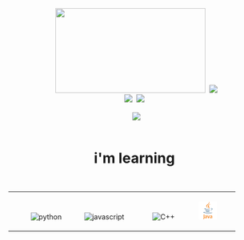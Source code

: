 <div id="header" align="center">  <img src="https://i.pinimg.com/originals/2e/e8/8b/2ee88bf78e4f76001f59bad5e91a6a03.gif" width="300" height="170"/>  <img src="https://github-readme-stats.vercel.app/api?username=annapoorna-a-k&show_icons=true&line_height=33&count_private=true&theme=dark" height="170"a />
</div>
<div id="header" align="center">  <img src="https://github-readme-stats.vercel.app/api/top-langs/?username=annapoorna-a-k&&hide=cmake&langs_count=15&line_height=60&theme=dark" height="170" />  <img src="https://github-readme-streak-stats.herokuapp.com/?user=annapoorna-a-k&theme=dark" height="170"/>  <br><br>  <img src="https://komarev.com/ghpvc/?username=annapoorna-a-k&color=orange" />
</div>
<table>  <h1 style="text-align:center;">i'm learning</h1>    <tr>      <td>        <div >          <img src="https://img.icons8.com/color/128/000000/python.png" alt="python" width="50" height="50" />&nbsp;&nbsp;          <img src="https://img.icons8.com/color/128/000000/javascript.png" alt="javascript" width="50" height="50" />&nbsp;&nbsp;&nbsp;            <img src="https://brandslogos.com/wp-content/uploads/images/c-logo.png" alt="C++" width="50" height="50" />&nbsp;&nbsp;&nbsp;          <img src="https://raw.githubusercontent.com/github/explore/5b3600551e122a3277c2c5368af2ad5725ffa9a1/topics/java/java.png" alt="java" width="36" height="36"/>        </div>    </td>  </tr>
</table>

